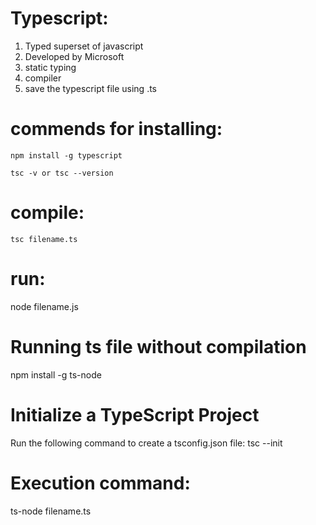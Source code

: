 

Typescript:
==========
  
   1. Typed superset of javascript
   2. Developed by Microsoft
   3. static typing
   4. compiler
   5. save the typescript file using .ts

commends for installing:
=======================
   
    npm install -g typescript

    tsc -v or tsc --version

compile:
=======
    tsc filename.ts
run:
====
   node filename.js

Running ts file without compilation
==================================

npm install -g ts-node

Initialize a TypeScript Project
================================
Run the following command to create a tsconfig.json file:
tsc --init

Execution command:
================
  ts-node filename.ts


  